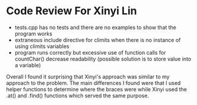 # Code Review For Xinyi Lin

* tests.cpp has no tests and there are no examples to show that the program works
* extraneous include directive for climits when there is no instance of using climits variables
* program runs correctly but excessive use of function calls for countChar() decrease readability (possible solution is to store value into a variable)

Overall I found it surprising that Xinyi's approach was similar to my approach to the problem. The main differences I found were that I used helper functions to determine where the braces were while Xinyi used the .at() and .find() functions which served the same purpose.

